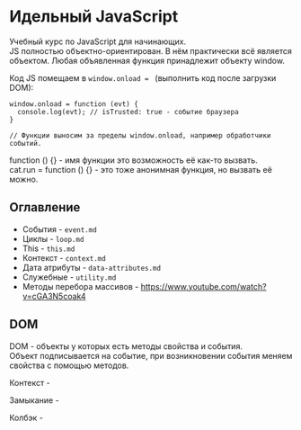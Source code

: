 # Идельный JavaScript
Учебный курс по JavaScript для начинающих.  
JS полностью объектно-ориентирован. В нём практически всё является объектом. Любая объявленная функция принадлежит объекту window.

Код JS помещаем в `window.onload = ` (выполнить код после загрузки DOM):

    window.onload = function (evt) {
      console.log(evt); // isTrusted: true - событие браузера
    }

    // Функции выносим за пределы window.onload, например обработчики событий.

function () {} - имя функции это возможность её как-то вызвать.  
cat.run = function () {} - это тоже анонимная функция, но вызвать её можно.  

## Оглавление
- События       - `event.md`
- Циклы         - `loop.md`
- This          - `this.md`
- Контекст      - `context.md`
- Дата атрибуты - `data-attributes.md`
- Служебные     - `utility.md`
- Методы перебора массивов - https://www.youtube.com/watch?v=cGA3N5coak4

## DOM
DOM - объекты у которых есть методы свойства и события.  
Объект подписывается на событие, при возникновении события меняем свойства с помощью методов.

Контекст - 

Замыкание - 

Колбэк - 
